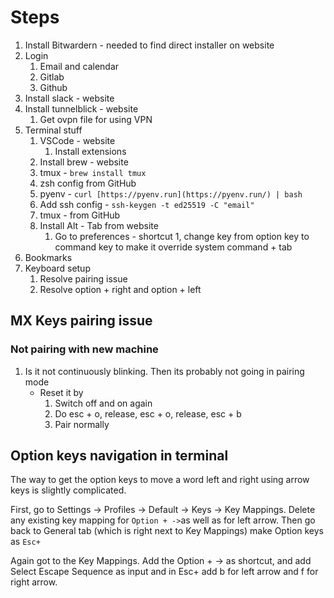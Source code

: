 # Steps

1. Install Bitwardern - needed to find direct installer on website
2. Login 
    1. Email and calendar
    2. Gitlab
    3. Github
3. Install slack - website
4. Install tunnelblick - website
    1. Get ovpn file for using VPN
5. Terminal stuff
    1. VSCode - website
        1. Install extensions
    2. Install brew - website
    3. tmux - `brew install tmux`
    4. zsh config from GitHub
    5. pyenv - `curl [https://pyenv.run](https://pyenv.run/) | bash`
    6. Add ssh config - `ssh-keygen -t ed25519 -C "email"`
    7. tmux - from GitHub
    8. Install Alt - Tab from website
        1. Go to preferences - shortcut 1, change key from option key to command key to make it override system command + tab
6. Bookmarks
7. Keyboard setup
    1. Resolve pairing issue 
    2. Resolve option + right and option + left 


## MX Keys pairing issue

### Not pairing with new machine

1. Is it not continuously blinking. Then its probably not going in pairing mode
    - Reset it by
        1. Switch off and on again
        2. Do esc + o, release, esc + o, release, esc + b
        3. Pair normally 

## Option keys navigation in terminal

The way to get the option keys to move a word left and right using arrow keys is slightly complicated. 

First, go to Settings → Profiles → Default → Keys → Key Mappings. Delete any existing key mapping for `Option + ->`as well as for left arrow. Then go back to General tab (which is right next  to Key Mappings)  make Option keys as `Esc+`

Again got to the Key Mappings. Add the Option + → as shortcut, and add Select Escape Sequence as input and in Esc+ add b for left arrow and f for right arrow. 
